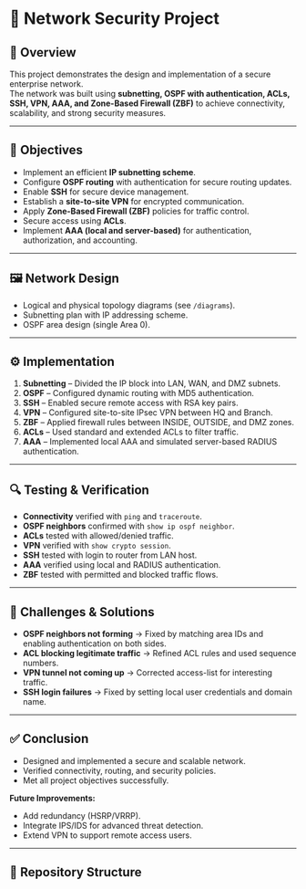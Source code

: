 
# 📡 Network Security Project

## 📖 Overview
This project demonstrates the design and implementation of a secure enterprise network.  
The network was built using **subnetting, OSPF with authentication, ACLs, SSH, VPN, AAA, and Zone-Based Firewall (ZBF)** to achieve connectivity, scalability, and strong security measures.  

---

## 🎯 Objectives
- Implement an efficient **IP subnetting scheme**.  
- Configure **OSPF routing** with authentication for secure routing updates.  
- Enable **SSH** for secure device management.  
- Establish a **site-to-site VPN** for encrypted communication.  
- Apply **Zone-Based Firewall (ZBF)** policies for traffic control.  
- Secure access using **ACLs**.  
- Implement **AAA (local and server-based)** for authentication, authorization, and accounting.  

---

## 🖼️ Network Design
- Logical and physical topology diagrams (see `/diagrams`).  
- Subnetting plan with IP addressing scheme.  
- OSPF area design (single Area 0).  

---

## ⚙️ Implementation
1. **Subnetting** – Divided the IP block into LAN, WAN, and DMZ subnets.  
2. **OSPF** – Configured dynamic routing with MD5 authentication.  
3. **SSH** – Enabled secure remote access with RSA key pairs.  
4. **VPN** – Configured site-to-site IPsec VPN between HQ and Branch.  
5. **ZBF** – Applied firewall rules between INSIDE, OUTSIDE, and DMZ zones.  
6. **ACLs** – Used standard and extended ACLs to filter traffic.  
7. **AAA** – Implemented local AAA and simulated server-based RADIUS authentication.  

---

## 🔍 Testing & Verification
- **Connectivity** verified with `ping` and `traceroute`.  
- **OSPF neighbors** confirmed with `show ip ospf neighbor`.  
- **ACLs** tested with allowed/denied traffic.  
- **VPN** verified with `show crypto session`.  
- **SSH** tested with login to router from LAN host.  
- **AAA** verified using local and RADIUS authentication.  
- **ZBF** tested with permitted and blocked traffic flows.  

---

## 🚧 Challenges & Solutions
- **OSPF neighbors not forming** → Fixed by matching area IDs and enabling authentication on both sides.  
- **ACL blocking legitimate traffic** → Refined ACL rules and used sequence numbers.  
- **VPN tunnel not coming up** → Corrected access-list for interesting traffic.  
- **SSH login failures** → Fixed by setting local user credentials and domain name.  

---

## ✅ Conclusion
- Designed and implemented a secure and scalable network.  
- Verified connectivity, routing, and security policies.  
- Met all project objectives successfully.  

**Future Improvements:**  
- Add redundancy (HSRP/VRRP).  
- Integrate IPS/IDS for advanced threat detection.  
- Extend VPN to support remote access users.  


---

## 📂 Repository Structure
